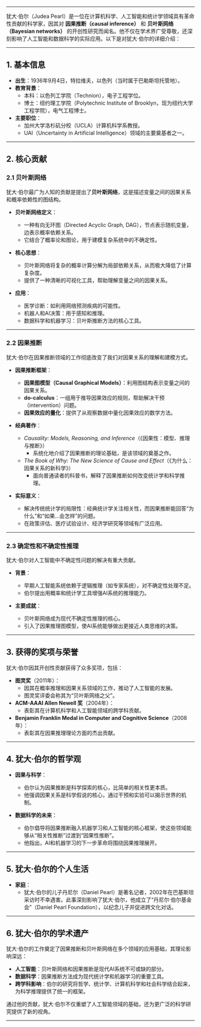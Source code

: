
---

犹大·伯尔（Judea Pearl）是一位在计算机科学、人工智能和统计学领域具有革命性贡献的科学家，因其对 **因果推断（causal inference）** 和 **贝叶斯网络（Bayesian networks）** 的开创性研究而闻名。他不仅在学术界广受尊敬，还深刻影响了人工智能和数据科学的实际应用。以下是对犹大·伯尔的详细介绍：

---

## **1. 基本信息**
- **出生**：1936年9月4日，特拉维夫，以色列（当时属于巴勒斯坦托管地）。
- **教育背景**：
  - 本科：以色列工学院（Technion），电子工程学位。
  - 博士：纽约理工学院（Polytechnic Institute of Brooklyn，现为纽约大学工程学院），电气工程博士。
- **主要职位**：
  - 加州大学洛杉矶分校（UCLA）计算机科学系教授。
  - UAI（Uncertainty in Artificial Intelligence）领域的主要奠基者之一。

---

## **2. 核心贡献**

### **2.1 贝叶斯网络**
犹大·伯尔最广为人知的贡献是提出了**贝叶斯网络**，这是描述变量之间的因果关系和概率依赖性的图结构。

- **贝叶斯网络定义**：
  - 一种有向无环图（Directed Acyclic Graph, DAG），节点表示随机变量，边表示概率依赖关系。
  - 它结合了概率论和图论，用于建模复杂系统中的不确定性。

- **核心思想**：
  - 贝叶斯网络将复杂的概率计算分解为局部依赖关系，从而极大降低了计算复杂度。
  - 提供了一种清晰的可视化工具，帮助理解变量之间的因果关系。

- **应用**：
  - 医学诊断：如利用网络预测疾病的可能性。
  - 机器人和AI决策：用于感知和推理。
  - 数据科学和机器学习：贝叶斯推断方法的核心工具。

---

### **2.2 因果推断**
犹大·伯尔在因果推断领域的工作彻底改变了我们对因果关系的理解和建模方式。

- **因果推断框架**：
  - **因果图模型（Causal Graphical Models）**：利用图结构表示变量之间的因果关系。
  - **do-calculus**：一组用于推导因果效应的规则，帮助解决干预（intervention）问题。
  - **因果效应的量化**：提供了从观察数据中量化因果效应的数学方法。

- **经典著作**：
  - *Causality: Models, Reasoning, and Inference*（《因果性：模型、推理与推断》）
    - 系统化地介绍了因果推断的理论基础，是该领域的奠基之作。
  - *The Book of Why: The New Science of Cause and Effect*（《为什么：因果关系的新科学》）
    - 面向普通读者的科普书，解释了因果推断如何改变统计学和科学推理。

- **实际意义**：
  - 解决传统统计学的局限性：经典统计学关注相关性，而因果推断能回答“为什么”和“如果...会怎样”的问题。
  - 在政策评估、医疗试验设计、经济学研究等领域有广泛应用。

---

### **2.3 确定性和不确定性推理**
犹大·伯尔对人工智能中不确定性问题的解决有重大贡献。

- **背景**：
  - 早期人工智能系统依赖于逻辑推理（如专家系统），对不确定性处理不足。
  - 伯尔提出用概率和统计学工具增强AI系统的推理能力。

- **主要成就**：
  - 贝叶斯网络成为现代不确定性推理的核心。
  - 引入了因果推理图模型，使AI系统能够做出更接近人类思维的决策。

---

## **3. 获得的奖项与荣誉**
犹大·伯尔因其开创性贡献获得了众多奖项，包括：
- **图灵奖**（2011年）：
  - 因其在概率推理和因果关系领域的工作，推动了人工智能的发展。
  - 图灵奖评委会称其为“贝叶斯网络之父”。
- **ACM-AAAI Allen Newell 奖**（2004年）：
  - 表彰其在计算机科学和人工智能领域的跨学科贡献。
- **Benjamin Franklin Medal in Computer and Cognitive Science**（2008年）：
  - 表彰其在因果推理理论方面的杰出贡献。

---

## **4. 犹大·伯尔的哲学观**
- **因果与科学**：
  - 伯尔认为因果推断是科学探索的核心，比简单的相关性更本质。
  - 他强调因果关系是科学假说的核心，通过干预和实验可以揭示世界的机制。

- **数据科学的未来**：
  - 伯尔倡导将因果推断融入机器学习和人工智能的核心框架，使这些领域能够从“相关性推断”过渡到“因果性推断”。
  - 他指出，AI和机器学习的下一步革命将围绕因果推理展开。

---

## **5. 犹大·伯尔的个人生活**
- **家庭**：
  - 犹大·伯尔的儿子丹尼尔（Daniel Pearl）是著名记者，2002年在巴基斯坦采访时不幸遇害。此事深刻影响了犹大·伯尔，他成立了“丹尼尔·伯尔基金会”（Daniel Pearl Foundation），以纪念儿子并促进跨文化对话。

---

## **6. 犹大·伯尔的学术遗产**
犹大·伯尔的工作奠定了因果推断和贝叶斯网络在多个领域的应用基础，其理论影响深远：
- **人工智能**：贝叶斯网络和因果推断是现代AI系统不可或缺的部分。
- **数据科学**：因果推断方法成为现代统计学和机器学习的重要工具。
- **跨学科影响**：伯尔的研究将哲学、统计学、计算机科学和社会科学结合起来，为科学推理提供了统一的框架。

通过他的贡献，犹大·伯尔不仅重塑了人工智能领域的基础，还为更广泛的科学研究提供了新的视角。

---



